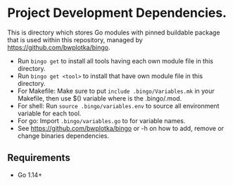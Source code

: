 # Project Development Dependencies.

This is directory which stores Go modules with pinned buildable package that is used within this repository, managed
by https://github.com/bwplotka/bingo.

* Run `bingo get` to install all tools having each own module file in this directory.
* Run `bingo get <tool>` to install <tool> that have own module file in this directory.
* For Makefile: Make sure to put `include .bingo/Variables.mk` in your Makefile, then use $(<upper case tool name>)
  variable where <tool> is the .bingo/<tool>.mod.
* For shell: Run `source .bingo/variables.env` to source all environment variable for each tool.
* For go: Import `.bingo/variables.go` to for variable names.
* See https://github.com/bwplotka/bingo or -h on how to add, remove or change binaries dependencies.

## Requirements

* Go 1.14+
